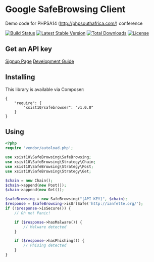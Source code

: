 Google SafeBrowsing Client
==========================

Demo code for PHPSA14 (http://phpsouthafrica.com/) conference

[![Build Status](https://travis-ci.org/xsist10/SafeBrowsing.svg?branch=master)](https://travis-ci.org/xsist10/SafeBrowsing)
[![Latest Stable Version](https://poser.pugx.org/xsist10/safebrowser/v/stable.png)](https://packagist.org/packages/xsist10/safebrowser)
[![Total Downloads](https://poser.pugx.org/xsist10/safebrowser/downloads.png)](https://packagist.org/packages/xsist10/safebrowser)
[![License](https://poser.pugx.org/xsist10/safebrowser/license.png)](https://packagist.org/packages/xsist10/safebrowser)


Get an API key
--------------

[Signup Page](https://developers.google.com/safe-browsing/key_signup)
[Development Guide](https://developers.google.com/safe-browsing/)


Installing
----------

This library is available via Composer:

    {
        "require": {
            "xsist10/safebrowser": "v1.0.0"
        }
    }


Using
-----

```php
<?php
require 'vendor/autoload.php';

use xsist10\SafeBrowsing\SafeBrowsing;
use xsist10\SafeBrowsing\Strategy\Chain;
use xsist10\SafeBrowsing\Strategy\Post;
use xsist10\SafeBrowsing\Strategy\Get;

$chain = new Chain();
$chain->append(new Post());
$chain->append(new Get());

$safeBrowsing = new SafeBrowsing("[API KEY]", $chain);
$response = $safeBrowsing->isUrlSafe('http://ianfette.org/');
if (!$response->isSecure()) {
    // Oh no! Panic!

    if ($response->hasMalware()) {
        // Malware detected
    }

    if ($response->hasPhishing()) {
        // Phising detected
    }
}
```
